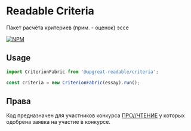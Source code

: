 # Readable Criteria

Пакет расчёта критериев (прим. - оценок) эссе

[![NPM](https://nodei.co/npm/@upgreat-readable/criteria.png?compact=true)](https://npmjs.org/package/@upgreat-readable/criteria)

## Usage

```ts
import CriterionFabric from '@upgreat-readable/criteria';

const criteria = new CriterionFabric(essay).run();
```

## Права

Код предназначен для участников конкурса [ПРО//ЧТЕНИЕ](https://ai.upgreat.one/) у которых одобрена заявка на участие в конкурсе.
